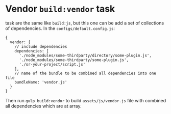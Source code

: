 # Vendor `build:vendor` task

task are the same like `build:js`, but this one can be add a set of collections of 
dependencies. In the `configs/default.config.js`:

```
{
  vendor: {
    // include dependencies
    dependencies: [
      './node_modules/some-thirdparty/directory/some-plugin.js',
      './node_modules/some-thirdparty/some-plugin.js',
      './or-your-project/script.js'
    ],
    // name of the bundle to be combined all dependencies into one file
    bundleName: 'vendor.js'
  }
}
```

Then run `gulp build:vendor` to build `assets/js/vendor.js` file with combined all 
dependencies which are at array.